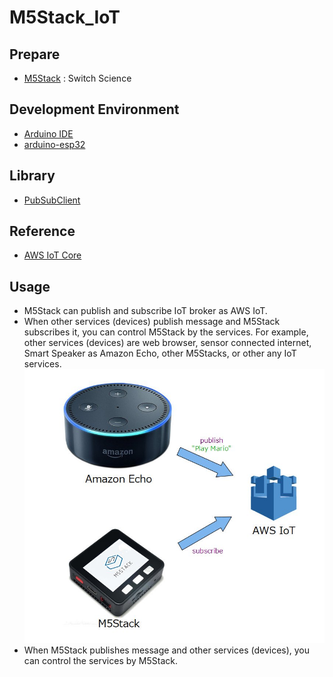 # M5Stack_IoT

## Prepare
- [M5Stack](https://www.switch-science.com/catalog/3647/)  : Switch Science

## Development Environment
- [Arduino IDE](https://www.arduino.cc/en/main/software)
- [arduino-esp32](https://github.com/espressif/arduino-esp32)

## Library
- [PubSubClient](https://github.com/knolleary/pubsubclient)

## Reference
- [AWS IoT Core](https://aws.amazon.com/jp/iot-core/?hp=tile&so-exp=below)

## Usage
- M5Stack can publish and subscribe IoT broker as AWS IoT.
- When other services (devices) publish message and M5Stack subscribes it, you can control M5Stack by the services.
 For example, other services (devices) are web browser, sensor connected internet, Smart Speaker as Amazon Echo, other M5Stacks, or other any IoT services.
![Example](doc/example.jpg)
 - When M5Stack publishes message and other services (devices), you can control the services by M5Stack.
